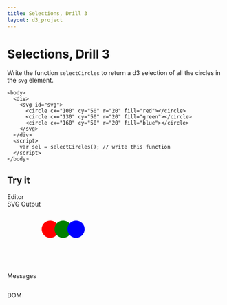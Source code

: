 ```yaml
---
title: Selections, Drill 3
layout: d3_project
---
```


# Selections, Drill 3

Write the function `selectCircles` to return a d3 selection of all the
circles in the `svg` element.

    <body>
      <div>
        <svg id="svg">
          <circle cx="100" cy="50" r="20" fill="red"></circle>
          <circle cx="130" cy="50" r="20" fill="green"></circle>
          <circle cx="160" cy="50" r="20" fill="blue"></circle>
        </svg>
      </div>
      <script>
        var sel = selectCircles(); // write this function
      </script>
    </body>
    
## Try it

<div style="clear:both"></div>
<div>
  <div class="half-width-float tall">
    <div>Editor</div>
    <div id="editor"></div>
    <div id="run"></div>
  </div>
  <div class="half-width-float tall">
    <div>SVG Output</div>
    <div id="preview"><svg id="svg">
          <circle cx="100" cy="50" r="20" fill="red"></circle>
          <circle cx="130" cy="50" r="20" fill="green"></circle>
          <circle cx="160" cy="50" r="20" fill="blue"></circle>
      </svg></div>
    <div id="reset"></div>
  </div>
</div>

<div style="clear:both"></div>
<div>
  <div class="full-width-float">
    <div>Messages</div>
    <pre id="reports"></pre>
  </div>
</div>

<div style="clear:both"></div>
<div>
  <div class="full-width-float">
    <div>DOM</div>
    <pre id="domText"></pre>
  </div>
</div>

<script src="ace.js"></script>

<script src="drill1-3.js"></script>
